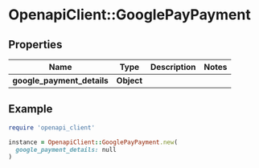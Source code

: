 # OpenapiClient::GooglePayPayment

## Properties

| Name | Type | Description | Notes |
| ---- | ---- | ----------- | ----- |
| **google_payment_details** | **Object** |  |  |

## Example

```ruby
require 'openapi_client'

instance = OpenapiClient::GooglePayPayment.new(
  google_payment_details: null
)
```

